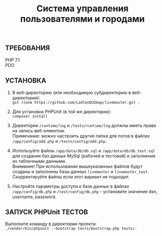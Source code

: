 <p align="center">
    <h1 align="center">Система управления пользователями и городами</h1>
    <br>
</p>


ТРЕБОВАНИЯ
------------

PHP 7.1<br>
PDO


УСТАНОВКА
------------

1) В веб-директорию (или необходимую субдиректорию в веб-директории):<br>
`git clone https://github.com/LadlenDUImap/livemaster.git .`

2) Для установки PHPUnit (в той же директории):<br>
`composer install`

3) Директории `/runtime/log` и `/tests/runtime/log` должны иметь права на запись веб-клиентом.<br>
Примечание: можно настроить другие папки для логов в файлах `/app/config/add.php` и `/tests/config/add.php`.

4) Используйте файлы `/app/data/db/db.sql` и `/app/data/db/db_test.sql` для создания баз данных MySql (рабочей и тестовой) и заполнения их табличными данными.<br> 
Внимание! При использовании вышеуказанных файлов будут созданы и заполнены базы данных `livemaster` и `livemaster_test`. Скорректируйте файлы если этот вариант не подходит.

5) Настройте параметры доступа к базе данных в файлах `/app/config/db.php` и `/test/config/db.php` - установите значения dsn, username, password.


ЗАПУСК PHPUnit ТЕСТОВ
------------

Выполните команду в директории проекта:<br>
`./vendor/bin/phpunit --bootstrap tests/bootstrap.php tests/.`

